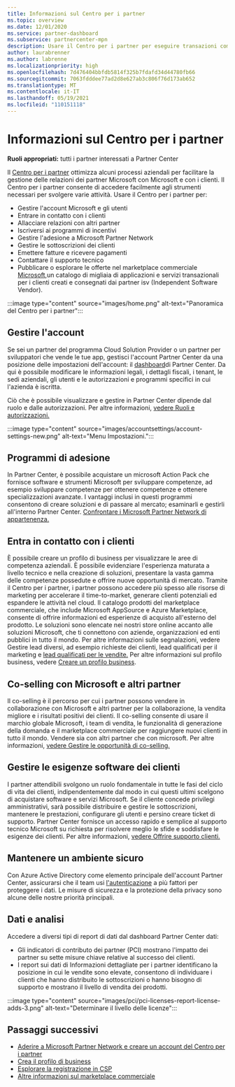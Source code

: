 ```yaml
---
title: Informazioni sul Centro per i partner
ms.topic: overview
ms.date: 12/01/2020
ms.service: partner-dashboard
ms.subservice: partnercenter-mpn
description: Usare il Centro per i partner per eseguire transazioni commerciali con Microsoft e con i clienti
author: laurabrenner
ms.author: labrenne
ms.localizationpriority: high
ms.openlocfilehash: 7d476404bbfdb5814f325b7fdafd34d44780fb66
ms.sourcegitcommit: 7063fdddee77ad2d8e627ab3c806f76d173ab652
ms.translationtype: MT
ms.contentlocale: it-IT
ms.lasthandoff: 05/19/2021
ms.locfileid: "110151118"
---
```

# <a name="what-is-partner-center"></a>Informazioni sul Centro per i partner

**Ruoli appropriati:** tutti i partner interessati a Partner Center

Il [Centro per i partner](https://partner.microsoft.com/dashboard/home) ottimizza alcuni processi aziendali per facilitare la gestione delle relazioni dei partner Microsoft con Microsoft e con i clienti. Il Centro per i partner consente di accedere facilmente agli strumenti necessari per svolgere varie attività. Usare il Centro per i partner per:

- Gestire l'account Microsoft e gli utenti
- Entrare in contatto con i clienti
- Allacciare relazioni con altri partner
- Iscriversi ai programmi di incentivi
- Gestire l'adesione a Microsoft Partner Network
- Gestire le sottoscrizioni dei clienti
- Emettere fatture e ricevere pagamenti
- Contattare il supporto tecnico
- Pubblicare o esplorare le offerte nel marketplace commerciale [Microsoft,](/azure/marketplace)un catalogo di migliaia di applicazioni e servizi transazionali per i clienti creati e consegnati dai partner isv (Independent Software Vendor).

:::image type="content" source="images/home.png" alt-text="Panoramica del Centro per i partner":::

## <a name="manage-your-account"></a>Gestire l'account

Se sei un partner del programma Cloud Solution Provider o un partner per sviluppatori che vende le tue app, gestisci l'account Partner Center da una posizione delle impostazioni dell'account: il [dashboard](https://partner.microsoft.com/dashboard/home)di Partner Center. Da qui è possibile modificare le informazioni legali, i dettagli fiscali, i tenant, le sedi aziendali, gli utenti e le autorizzazioni e programmi specifici in cui l'azienda è iscritta.

Ciò che è possibile visualizzare e gestire in Partner Center dipende dal ruolo e dalle autorizzazioni. Per altre informazioni, [vedere Ruoli e autorizzazioni.](permissions-overview.md)

:::image type="content" source="images/accountsettings/account-settings-new.png" alt-text="Menu Impostazioni.":::

## <a name="membership-programs"></a>Programmi di adesione

In Partner Center, è possibile acquistare un microsoft Action Pack che fornisce software e strumenti Microsoft per sviluppare competenze, ad esempio sviluppare competenze per ottenere competenze e ottenere specializzazioni avanzate. I vantaggi inclusi in questi programmi consentono di creare soluzioni e di passare al mercato; esaminarli e gestirli all'interno Partner Center. [Confrontare i Microsoft Partner Network di appartenenza.](https://partner.microsoft.com/membership/compare-offers)

## <a name="connect-with-customers"></a>Entra in contatto con i clienti

È possibile creare un profilo di business per visualizzare le aree di competenza aziendali. È possibile evidenziare l'esperienza maturata a livello tecnico e nella creazione di soluzioni, presentare la vasta gamma delle competenze possedute e offrire nuove opportunità di mercato. Tramite il Centro per i partner, i partner possono accedere più spesso alle risorse di marketing per accelerare il time-to-market, generare clienti potenziali ed espandere le attività nel cloud. Il catalogo prodotti del marketplace commerciale, che include Microsoft AppSource e Azure Marketplace, consente di offrire informazioni ed esperienze di acquisto all'esterno del prodotto. Le soluzioni sono elencate nei nostri store online accanto alle soluzioni Microsoft, che ti connettono con aziende, organizzazioni ed enti pubblici in tutto il mondo. Per altre informazioni sulle segnalazioni, vedere Gestire lead diversi, ad esempio richieste dei clienti, lead qualificati per il marketing e [lead qualificati per le vendite.](manage-leads.md) Per altre informazioni sul profilo business, vedere [Creare un profilo business](create-a-marketing-profile.md).

## <a name="co-sell-with-microsoft-and-other-partners"></a>Co-selling con Microsoft e altri partner

Il co-selling è il percorso per cui i partner possono vendere in collaborazione con Microsoft e altri partner per la collaborazione, la vendita migliore e i risultati positivi dei clienti. Il co-selling consente di usare il marchio globale Microsoft, i team di vendita, le funzionalità di generazione della domanda e il marketplace commerciale per raggiungere nuovi clienti in tutto il mondo. Vendere sia con altri partner che con microsoft. Per altre informazioni, [vedere Gestire le opportunità di co-selling.](manage-co-sell-opportunities.md)

## <a name="manage-customer-software-needs"></a>Gestire le esigenze software dei clienti

I partner attendibili svolgono un ruolo fondamentale in tutte le fasi del ciclo di vita dei clienti, indipendentemente dal modo in cui questi ultimi scelgono di acquistare software e servizi Microsoft. Se il cliente concede privilegi amministrativi, sarà possibile distribuire e gestire le sottoscrizioni, mantenere le prestazioni, configurare gli utenti e persino creare ticket di supporto. Partner Center fornisce un accesso rapido e semplice al supporto tecnico Microsoft su richiesta per risolvere meglio le sfide e soddisfare le esigenze dei clienti. Per altre informazioni, [vedere Offrire supporto clienti.](customer-support.md)

## <a name="maintain-a-secure-environment"></a>Mantenere un ambiente sicuro

Con Azure Active Directory come elemento principale dell'account Partner Center, assicurarsi che il team usi [l'autenticazione](partner-security-requirements-mandating-mfa.md) a più fattori per proteggere i dati. Le misure di sicurezza e la protezione della privacy sono alcune delle nostre priorità principali.

## <a name="data-and-analytics"></a>Dati e analisi

Accedere a diversi tipi di report di dati dal dashboard Partner Center dati:

- Gli indicatori di contributo dei partner (PCI) mostrano l'impatto dei partner su sette misure chiave relative al successo dei clienti.
- I report sui dati di Informazioni dettagliate per i partner identificano la posizione in cui le vendite sono elevate, consentono di individuare i clienti che hanno distribuito le sottoscrizioni o hanno bisogno di supporto e mostrano il livello di vendita dei prodotti.

:::image type="content" source="images/pci/pci-licenses-report-license-adds-3.png" alt-text="Determinare il livello delle licenze":::

## <a name="next-steps"></a>Passaggi successivi

- [Aderire a Microsoft Partner Network e creare un account del Centro per i partner](mpn-create-a-partner-center-account.md)
- [Crea il profilo di business](create-a-marketing-profile.md)
- [Esplorare la registrazione in CSP](csp-overview.md)
- [Altre informazioni sul marketplace commerciale](csp-commercial-marketplace-overview.md)
